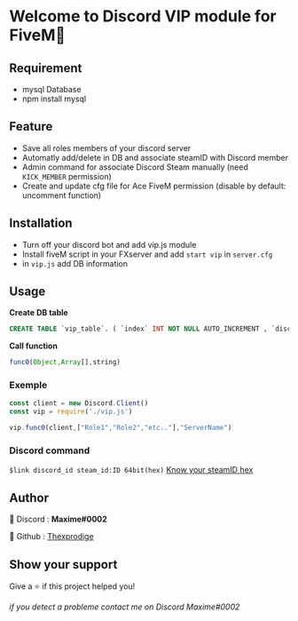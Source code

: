 # Welcome to Discord VIP module for FiveM👋

## Requirement

* mysql Database
* npm install mysql

## Feature
* Save all roles members of your discord server
* Automatly add/delete in DB and associate steamID with Discord member
* Admin command for associate Discord Steam manually (need `KICK_MEMBER` permission)
* Create and update cfg file for Ace FiveM permission (disable by default: uncomment function)

## Installation 
* Turn off your discord bot and add vip.js module
* Install fiveM script in your FXserver and add `start vip` in `server.cfg`
* in `vip.js` add DB information

## Usage
**Create DB table**
```sql
CREATE TABLE `vip_table`. ( `index` INT NOT NULL AUTO_INCREMENT , `discord_id` TEXT NOT NULL , `identifier` TEXT NOT NULL , `premium` BOOLEAN NOT NULL , PRIMARY KEY (`index`)) ENGINE = InnoDB;
```
**Call function**
```js
func0(Object,Array[],string)
```

### Exemple
```js
const client = new Discord.Client()
const vip = require('./vip.js')

vip.func0(client,["Role1","Role2","etc.."],"ServerName")
```

### Discord command
`$link discord_id steam_id:ID 64bit(hex)` [Know your steamID hex](http://www.vacbanned.com/)

## Author
👤 Discord : **Maxime#0002**

👤 Github : [Thexprodige](https://github.com/ThexProdige)


## Show your support

Give a ⭐️ if this project helped you!

_if you detect a probleme contact me on Discord Maxime#0002_
